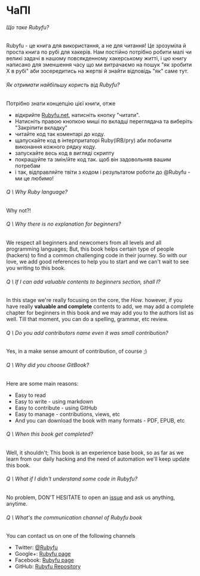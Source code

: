 # ЧаПІ

###### Що таке Rubyfu? 
Rubyfu - це книга для використання, а не для читання! Це зрозуміла й проста книга по рубі для хакерів. Нам постійно потрібно робити малі чи великі задачі в нашому повсякденному хакерському житті, і цю книгу написано для зменшення часу що ми витрачаємо на пошук "як зробити X в рубі" аби зосередитись на жертві й знайти відповідь "як" саме тут.

###### Як отримати найбільшу користь від Rubyfu?
Потрібно знати концепцію цієї книги, отже
- відкрийте [Rubyfu.net][2], натисніть кнопку "читати".
- Натисніть правою кнопкою миші по вкладці переглядача та виберіть "Закріпити вкладку" 
- читайте код так коментарі до коду.
- щапускайте код в інтерпритаторі Ruby(IRB/pry) аби побачити виконання кожного рядку коду.
- запускайте весь код в вигляді скрипту
- покращуйте та змін/йте код так. щоб він задовольняв вашим потребам
- і так, відправляйте твіти з кодом і результатом роботи до @Rubyfu - ми це любимо!

###### Q \ Why Ruby language?
Why not?!

###### Q \ Why there is no explanation for beginners?
We respect all beginners and newcomers from all levels and all programming languages; But, this book helps certain type of people (hackers) to find a common challenging code in their journey. So with our love, we add good references to help you to start and we can't wait to see you writing to this book.

###### Q \ If I can add valuable contents to beginners section, shall I?
In this stage we're really focusing on the core, the *How*. however, if you have really **valuable and complete** contents to add, we may add a complete chapter for beginners in this book and we may  add you to the authors list as well. Till that moment, you can do a spelling, grammar, etc review.

###### Q \ Do you add contributors name even it was small contribution?
Yes, in a make sense amount of contribution, of course ;)

###### Q \ Why did you choose GitBook?
Here are some main reasons:
* Easy to read
* Easy to write - using markdown
* Easy to contribute - using GitHub
* Easy to manage - contributions, views, etc
* And you can download the book with many formats - PDF, EPUB, etc

###### Q \ When this book get completed?
Well, it shouldn't; This book is an experience base book, so as far as we learn from our daily hacking and the need of automation we'll keep update this book.

###### Q \ What if I didn't understand some code in Rubyfu?
No problem, DON'T HESITATE to open an [issue][1] and ask us anything, anytime.

###### Q \ What's the communication channel of Rubyfu book
You can contact us on one of the following channels

- Twitter: [@Rubyfu][3]
- Google+: [Rubyfu page][4]
- Facebook: [Rubyfu page][5]
- GitHub: [Rubyfu Repository][6]









[1]: https://github.com/rubyfu/RubyFu/issues
[2]: http://rubyfu.net
[3]: https://twitter.com/Rubyfu
[4]: https://plus.google.com/114358908164154763697
[5]: https://www.facebook.com/Rubyfu-600728320066710/
[6]: https://github.com/Rubyfu/RubyFu